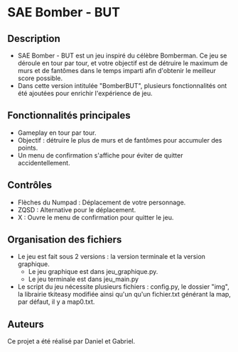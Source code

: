 # SAE Bomber - BUT

## Description

- SAE Bomber - BUT est un jeu inspiré du célèbre Bomberman. Ce jeu se déroule en tour par tour, et votre objectif est de détruire le maximum de murs et de fantômes dans le temps imparti afin d'obtenir le meilleur score possible.
- Dans cette version intitulée "BomberBUT", plusieurs fonctionnalités ont été ajoutées pour enrichir l'expérience de jeu.

## Fonctionnalités principales

- Gameplay en tour par tour.
- Objectif : détruire le plus de murs et de fantômes pour accumuler des points.
- Un menu de confirmation s'affiche pour éviter de quitter accidentellement.

## Contrôles

- Flèches du Numpad : Déplacement de votre personnage.
- ZQSD : Alternative pour le déplacement.
- X : Ouvre le menu de confirmation pour quitter le jeu.

## Organisation des fichiers
- Le jeu est fait sous 2 versions : la version terminale et la version graphique.
  - Le jeu graphique est dans jeu_graphique.py.
  - Le jeu terminale est dans jeu_main.py
- Le script du jeu nécessite plusieurs fichiers : config.py, le dossier "img", la librairie tkiteasy modifiée ainsi qu'un qu'un fichier.txt générant la map, par défaut, il y a map0.txt.


## Auteurs
Ce projet a été réalisé par Daniel et Gabriel.


